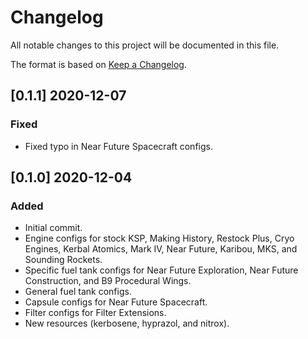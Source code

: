 # Changelog
All notable changes to this project will be documented in this file.

The format is based on [Keep a Changelog](https://keepachangelog.com/en/1.0.0/).

## [0.1.1] 2020-12-07
### Fixed
- Fixed typo in Near Future Spacecraft configs.

## [0.1.0] 2020-12-04
### Added
- Initial commit.
- Engine configs for stock KSP, Making History, Restock Plus, Cryo Engines, Kerbal Atomics, Mark IV, Near Future, Karibou, MKS, and Sounding Rockets.
- Specific fuel tank configs for Near Future Exploration, Near Future Construction, and B9 Procedural Wings.
- General fuel tank configs.
- Capsule configs for Near Future Spacecraft.
- Filter configs for Filter Extensions.
- New resources (kerbosene, hyprazol, and nitrox).